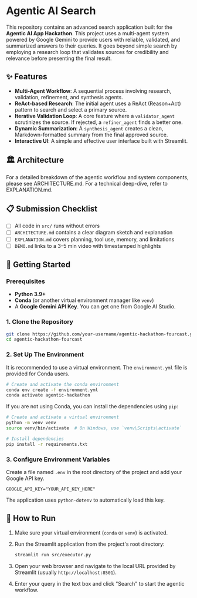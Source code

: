 # Agentic AI Search

This repository contains an advanced search application built for the **Agentic AI App Hackathon**. This project uses a multi-agent system powered by Google Gemini to provide users with reliable, validated, and summarized answers to their queries. It goes beyond simple search by employing a research loop that validates sources for credibility and relevance before presenting the final result.

## ✨ Features

- **Multi-Agent Workflow**: A sequential process involving research, validation, refinement, and synthesis agents.
- **ReAct-based Research**: The initial agent uses a ReAct (Reason+Act) pattern to search and select a primary source.
- **Iterative Validation Loop**: A core feature where a `validator_agent` scrutinizes the source. If rejected, a `refiner_agent` finds a better one.
- **Dynamic Summarization**: A `synthesis_agent` creates a clean, Markdown-formatted summary from the final approved source.
- **Interactive UI**: A simple and effective user interface built with Streamlit.

## 🏛️ Architecture

For a detailed breakdown of the agentic workflow and system components, please see ARCHITECTURE.md. For a technical deep-dive, refer to EXPLANATION.md.

## 📋 Submission Checklist

- [ ] All code in `src/` runs without errors
- [ ] `ARCHITECTURE.md` contains a clear diagram sketch and explanation
- [ ] `EXPLANATION.md` covers planning, tool use, memory, and limitations
- [ ] `DEMO.md` links to a 3–5 min video with timestamped highlights

## 🚀 Getting Started

### Prerequisites

- **Python 3.9+**
- **Conda** (or another virtual environment manager like `venv`)
- A **Google Gemini API Key**. You can get one from Google AI Studio.

### 1. Clone the Repository
```bash
git clone https://github.com/your-username/agentic-hackathon-fourcast.git
cd agentic-hackathon-fourcast
```

### 2. Set Up The Environment

It is recommended to use a virtual environment. The `environment.yml` file is provided for Conda users.

```bash
# Create and activate the conda environment
conda env create -f environment.yml
conda activate agentic-hackathon
```

If you are not using Conda, you can install the dependencies using `pip`:
```bash
# Create and activate a virtual environment
python -m venv venv
source venv/bin/activate  # On Windows, use `venv\Scripts\activate`

# Install dependencies
pip install -r requirements.txt
```

### 3. Configure Environment Variables

Create a file named `.env` in the root directory of the project and add your Google API key.

```
GOOGLE_API_KEY="YOUR_API_KEY_HERE"
```
The application uses `python-dotenv` to automatically load this key.

## 🏃 How to Run

1.  Make sure your virtual environment (`conda` or `venv`) is activated.
2.  Run the Streamlit application from the project's root directory:

    ```bash
    streamlit run src/executor.py
    ```

3.  Open your web browser and navigate to the local URL provided by Streamlit (usually `http://localhost:8501`).
4.  Enter your query in the text box and click "Search" to start the agentic workflow.
